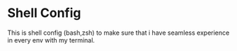 # Shell Config

This is shell config (bash,zsh) to make sure that i have seamless experience in every env with my terminal.


